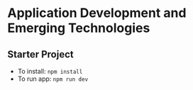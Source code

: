 # Application Development and Emerging Technologies

## Starter Project
- To install: `npm install`
- To run app: `npm run dev`